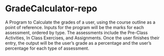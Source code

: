 # GradeCalculator-repo
A Program to Calculate the grades of a user, using the course outline as a point of reference. Inputs for the program will be the marks for each assessment, ordered by type. The assessments include the Pre-Class Activities, In Class Exercises, and Assignments. Once the user finishes their entry, the output will be the user’s grade as a percentage and the user’s percentage for each type of assessment.
